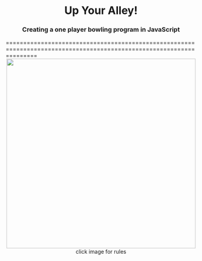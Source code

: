<div align="center"><h1>Up Your Alley!</h1>
<h3>Creating a one player bowling program in JavaScript</h3>
</div>
=====================================================================================================================
<div align="center">
<a href="http://www.rulesofbowling.com/How-to-Score-the-game-Bowling-using-a-Score-Card.php">
<img src="http://smallanimalfun.com/menagerie/photos/rats/agility/NinevehBowling.png" width="500"></a><br>
click image for rules
</div>




